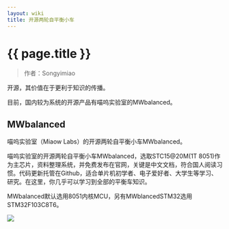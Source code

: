 ```yaml
---
layout: wiki
title: 开源两轮自平衡小车
---
```


# {{ page.title }}

> 作者：Songyimiao

开源，其价值在于更利于知识的传播。

目前，国内较为系统的开源产品有喵呜实验室的MWbalanced。

## MWbalanced

喵呜实验室（Miaow Labs）的开源两轮自平衡小车MWbalanced。

喵呜实验室的开源两轮自平衡小车MWbalanced，选取STC15@20M(1T 8051)作为主芯片，资料整理系统，并免费发布在官网，关键是中文文档，符合国人阅读习惯。代码更新托管在Github，适合单片机初学者、电子爱好者、大学生等学习、研究。在这里，你几乎可以学习到全部的平衡车知识。

MWbalanced默认选用8051内核MCU，另有MWblancedSTM32选用STM32F103C8T6。

![](http://miaowlabs.com/img/MWbalanced.png)



